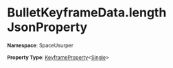 # BulletKeyframeData.length JsonProperty

<small>**Namespace**: SpaceUsurper</small>

<small>**Property Type**: [KeyframeProperty](../KeyframeProperty-1.md)&lt;[Single](https://docs.microsoft.com/en-us/dotnet/api/system.single?view=netframework-4.5)&gt;</small>

